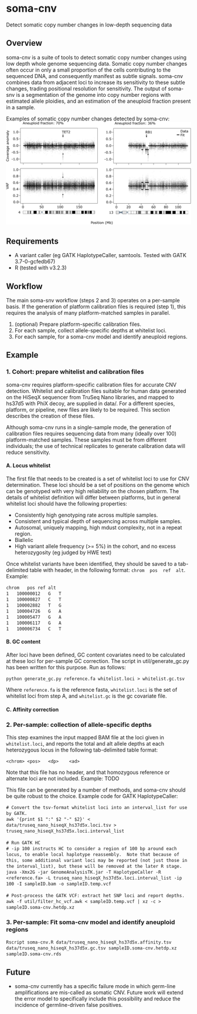 # soma-cnv
Detect somatic copy number changes in low-depth sequencing data

## Overview

soma-cnv is a suite of tools to detect somatic copy number changes using low depth whole genome sequencing data.  Somatic copy number changes often occur in only a small proportion of the cells contributing to the sequenced DNA, and consequently manifest as subtle signals.  soma-cnv combines data from adjacent loci to increase its sensitivity to these subtle changes, trading positional resolution for sensitivity.  The output of soma-snv is a segmentation of the genome into copy number regions with estimated allele ploidies, and an estimation of the aneuploid fraction present in a sample.

Examples of somatic copy number changes detected by soma-cnv:
![Example of soma-cnv detections](/docs/example.png?raw=true "Somatic copy number changes detected by soma-cnv")


## Requirements

* A variant caller (eg GATK HaplotypeCaller, samtools.  Tested with GATK 3.7-0-gcfedb67)
* R (tested with v3.2.3)


## Workflow

The main soma-snv workflow (steps 2 and 3) operates on a per-sample basis.  If the generation of platform calibration files is required (step 1), this requires the analysis of many platform-matched samples in parallel.

1. (optional) Prepare platform-specific calibration files.
2. For each sample, collect allele-specific depths at whitelist loci.
3. For each sample, for a soma-cnv model and identify aneuploid regions.

## Example

### 1. Cohort: prepare whitelist and calibration files

soma-cnv requires platform-specific calibration files for accurate CNV detection.  Whitelist and calibration files suitable for human data generated on the HiSeqX sequencer from TruSeq Nano libraries, and mapped to hs37d5 with PhiX decoy, are supplied in data/.  For a different species, platform, or pipeline, new files are likely to be required.  This section describes the creation of these files.

Although soma-cnv runs in a single-sample mode, the generation of calibration files requires sequencing data from many (ideally over 100) platform-matched samples.  These samples must be from different individuals; the use of technical replicates to generate calibration data will reduce sensitivity.


#### A. Locus whitelist
The first file that needs to be created is a set of whitelist loci to use for CNV determination.  These loci should be a set of positions on the genome which can be genotyped with very high reliability on the chosen platform.  The details of whitelist definition will differ between platforms, but in general whitelist loci should have the following properties:
* Consistently high genotyping rate across multiple samples.
* Consistent and typical depth of sequencing across multiple samples.
* Autosomal, uniquely mapping, high mdust complexity, not in a repeat region.
* Biallelic
* High variant allele frequency (>= 5%) in the cohort, and no excess heterozygosity (eg judged by HWE test)

Once whitelist variants have been identified, they should be saved to a tab-delimited table with header, in the following format: ```chrom  pos  ref  alt```.  Example:
```
chrom	pos	ref	alt
1	100000012	G	T
1	100000827	C	T
1	100002882	T	G
1	100004726	G	A
1	100005477	G	A
1	100006117	G	A
1	100006734	C	T
```

#### B. GC content
After loci have been defined, GC content covariates need to be calculated at these loci for per-sample GC correction.  The script in util/generate_gc.py has been written for this purpose.  Run as follows:
```
python generate_gc.py reference.fa whitelist.loci > whitelist.gc.tsv
```

Where ```reference.fa``` is the reference fasta, ```whitelist.loci``` is the set of whitelist loci from step A, and ```whitelist.gc``` is the gc covariate file.

#### C. Affinity correction


### 2. Per-sample: collection of allele-specific depths

This step examines the input mapped BAM file at the loci given in ```whitelist.loci```, and reports the total and alt allele depths at each heterozygous locus in the following tab-delimited table format:
```
<chrom>	<pos>	<dp>	<ad>
```
Note that this file has no header, and that homozygous reference or alternate loci are not included.  Example:
TODO

This file can be generated by a number of methods, and soma-cnv should be quite robust to the choice.  Example code for GATK HaplotypeCaller:
```
# Convert the tsv-format whitelist loci into an interval_list for use by GATK.
awk '{print $1 ":" $2 "-" $2}' < data/truseq_nano_hiseqX_hs37d5x.loci.tsv > truseq_nano_hiseqX_hs37d5x.loci.interval_list

# Run GATK HC
# -ip 100 instructs HC to consider a region of 100 bp around each locus, to enable local haplotype reassembly.  Note that because of this, some additional variant loci may be reported (not just those in the interval_list), but these will be removed at the later R stage.
java -Xmx2G -jar GenomeAnalysisTK.jar -T HaplotypeCaller -R <reference.fa> -L truseq_nano_hiseqX_hs37d5x.loci.interval_list -ip 100 -I sampleID.bam -o sampleID.temp.vcf

# Post-process the GATK VCF: extract het SNP loci and report depths.
awk -f util/filter_hc_vcf.awk < sampleID.temp.vcf | xz -c > sampleID.soma-cnv.hetdp.xz
```


### 3. Per-sample: Fit soma-cnv model and identify aneuploid regions

```
Rscript soma-cnv.R data/truseq_nano_hiseqX_hs37d5x.affinity.tsv data/truseq_nano_hiseqX_hs37d5x.gc.tsv sampleID.soma-cnv.hetdp.xz sampleID.soma-cnv.rds
```

## Future
* soma-cnv currently has a specific failure mode in which germ-line amplifications are mis-called as somatic CNV.  Future work will extend the error model to specifically include this possibility and reduce the incidence of germline-driven false positives.

